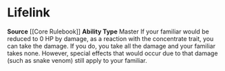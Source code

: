 ﻿---
ability_type: Master
actions: null
frequency: null
id: '16'
name: Lifelink
rarity: Common
requirement: null
source: '[[DATABASE/source/Core Rulebook|Core Rulebook]]'
trait: null
type: Familiar Ability

---
# Lifelink

**Source** [[Core Rulebook]] 
**Ability Type** Master
If your familiar would be reduced to 0 HP by damage, as a reaction with the concentrate trait, you can take the damage. If you do, you take all the damage and your familiar takes none. However, special effects that would occur due to that damage (such as snake venom) still apply to your familiar.